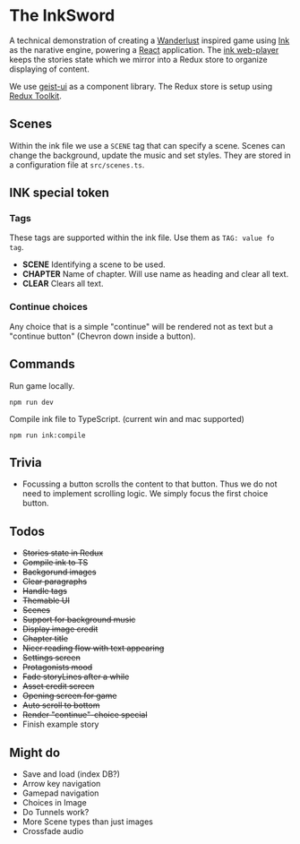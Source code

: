 # The InkSword

A technical demonstration of creating a [Wanderlust](https://differenttales.com/wanderlust/) inspired game using [Ink](https://www.inklestudios.com/ink/) as the narative engine, powering a [React](https://reactjs.org/) application. The [ink web-player](https://github.com/y-lohse/inkjs) keeps the stories state which we mirror into a Redux store to organize displaying of content.

We use [geist-ui](https://geist-ui.dev/) as a component library. The Redux store is setup using [Redux Toolkit](https://redux-toolkit.js.org/).

## Scenes

Within the ink file we use a `SCENE` tag that can specify a scene. Scenes can change the background, update the music and set styles. They are stored in a configuration file at `src/scenes.ts`.

## INK special token

### Tags

These tags are supported within the ink file. Use them as `TAG: value fo tag`.

- **SCENE** Identifying a scene to be used.
- **CHAPTER** Name of chapter. Will use name as heading and clear all text.
- **CLEAR** Clears all text.

### Continue choices

Any choice that is a simple "continue" will be rendered not as text but a "continue button" (Chevron down inside a button).

## Commands

Run game locally.

```
npm run dev
```

Compile ink file to TypeScript. (current win and mac supported)

```
npm run ink:compile
```

## Trivia

- Focussing a button scrolls the content to that button. Thus we do not need to implement scrolling logic. We simply focus the first choice button.

## Todos

- ~~Stories state in Redux~~
- ~~Compile ink to TS~~
- ~~Backgorund images~~
- ~~Clear paragraphs~~
- ~~Handle tags~~
- ~~Themable UI~~
- ~~Scenes~~
- ~~Support for background music~~
- ~~Display image credit~~
- ~~Chapter title~~
- ~~Nicer reading flow with text appearing~~
- ~~Settings screen~~
- ~~Protagonists mood~~
- ~~Fade storyLines after a while~~
- ~~Asset credit screen~~
- ~~Opening screen for game~~
- ~~Auto scroll to bottom~~
- ~~Render "continue"-choice special~~
- Finish example story


## Might do

- Save and load (index DB?)
- Arrow key navigation
- Gamepad navigation
- Choices in Image
- Do Tunnels work?
- More Scene types than just images
- Crossfade audio